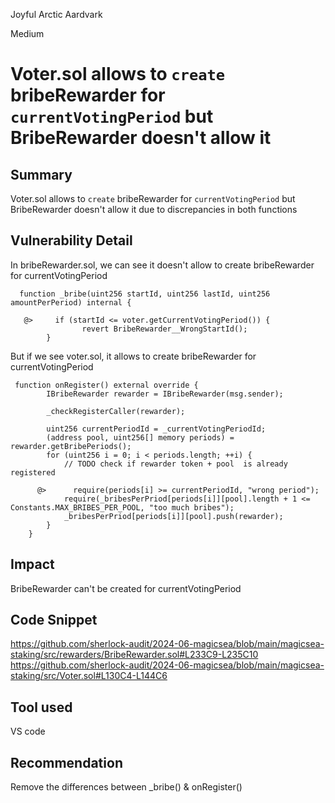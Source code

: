 Joyful Arctic Aardvark

Medium

# Voter.sol allows to `create` bribeRewarder for `currentVotingPeriod` but BribeRewarder doesn't allow it

## Summary
Voter.sol allows to `create` bribeRewarder for `currentVotingPeriod` but BribeRewarder doesn't allow it due to discrepancies in both functions

## Vulnerability Detail
In bribeRewarder.sol, we can see it doesn't allow to create bribeRewarder for currentVotingPeriod
```solidity
  function _bribe(uint256 startId, uint256 lastId, uint256 amountPerPeriod) internal {

   @>     if (startId <= voter.getCurrentVotingPeriod()) {
                revert BribeRewarder__WrongStartId();
        }

```
But if we see voter.sol, it allows to create bribeRewarder for currentVotingPeriod
```solidity
 function onRegister() external override {
        IBribeRewarder rewarder = IBribeRewarder(msg.sender);

        _checkRegisterCaller(rewarder);

        uint256 currentPeriodId = _currentVotingPeriodId;
        (address pool, uint256[] memory periods) = rewarder.getBribePeriods();
        for (uint256 i = 0; i < periods.length; ++i) {
            // TODO check if rewarder token + pool  is already registered

      @>      require(periods[i] >= currentPeriodId, "wrong period");
            require(_bribesPerPriod[periods[i]][pool].length + 1 <= Constants.MAX_BRIBES_PER_POOL, "too much bribes");
            _bribesPerPriod[periods[i]][pool].push(rewarder);
        }
    }
```

## Impact
BribeRewarder can't be created for currentVotingPeriod

## Code Snippet
https://github.com/sherlock-audit/2024-06-magicsea/blob/main/magicsea-staking/src/rewarders/BribeRewarder.sol#L233C9-L235C10
https://github.com/sherlock-audit/2024-06-magicsea/blob/main/magicsea-staking/src/Voter.sol#L130C4-L144C6

## Tool used
VS code

## Recommendation
Remove the differences between _bribe() & onRegister()